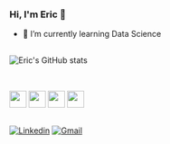 ### Hi, I'm Eric 👋
- 🌱 I’m currently learning Data Science

##
![Eric's GitHub stats](https://github-readme-stats.vercel.app/api?username=EricArnou&show_icons=true&theme=dark)

##
<div style="display: inline_block"><br/>
    <img height = 30 wight = 40 src="https://cdn.jsdelivr.net/gh/devicons/devicon@latest/icons/python/python-original.svg" />
    <img height = 30 wight = 40 src="https://cdn.jsdelivr.net/gh/devicons/devicon@latest/icons/java/java-original.svg" />
    <img height = 30 wight = 40 src="https://cdn.jsdelivr.net/gh/devicons/devicon@latest/icons/spring/spring-original-wordmark.svg" />
    <img height = 30 wight = 40 src="https://cdn.jsdelivr.net/gh/devicons/devicon@latest/icons/postgresql/postgresql-original.svg" />
</div>

##
[![Linkedin](https://img.shields.io/badge/LinkedIn-0077B5?style=for-the-badge&logo=linkedin&logoColor=white)](https://www.linkedin.com/in/eric-arnou)
[![Gmail](https://img.shields.io/badge/Gmail-D14836?style=for-the-badge&logo=gmail&logoColor=white)](mailto:ericarnou68@gmail.com)
